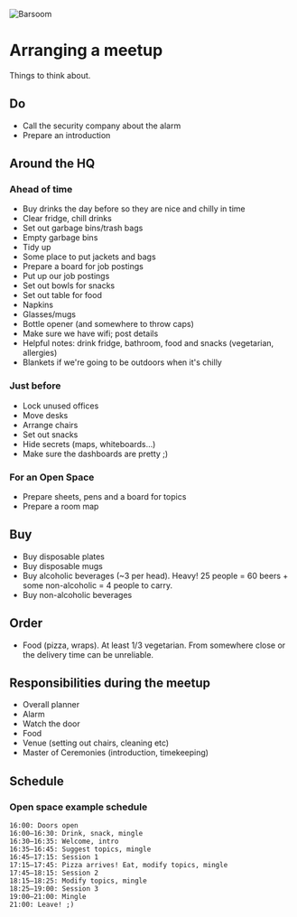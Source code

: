 ![Barsoom](http://barsoom.se/barsoom.png)

# Arranging a meetup

Things to think about.

## Do

* Call the security company about the alarm
* Prepare an introduction


## Around the HQ

### Ahead of time

* Buy drinks the day before so they are nice and chilly in time
* Clear fridge, chill drinks
* Set out garbage bins/trash bags
* Empty garbage bins
* Tidy up
* Some place to put jackets and bags
* Prepare a board for job postings
* Put up our job postings
* Set out bowls for snacks
* Set out table for food
* Napkins
* Glasses/mugs
* Bottle opener (and somewhere to throw caps)
* Make sure we have wifi; post details
* Helpful notes: drink fridge, bathroom, food and snacks (vegetarian, allergies)
* Blankets if we're going to be outdoors when it's chilly

### Just before

* Lock unused offices
* Move desks
* Arrange chairs
* Set out snacks
* Hide secrets (maps, whiteboards…)
* Make sure the dashboards are pretty ;)


### For an Open Space
* Prepare sheets, pens and a board for topics
* Prepare a room map


## Buy

* Buy disposable plates
* Buy disposable mugs
* Buy alcoholic beverages (~3 per head).
  Heavy! 25 people = 60 beers + some non-alcoholic = 4 people to carry.
* Buy non-alcoholic beverages


## Order

* Food (pizza, wraps).
  At least 1/3 vegetarian.
  From somewhere close or the delivery time can be unreliable.

## Responsibilities during the meetup

* Overall planner
* Alarm
* Watch the door
* Food
* Venue (setting out chairs, cleaning etc)
* Master of Ceremonies (introduction, timekeeping)


## Schedule

### Open space example schedule

    16:00: Doors open
    16:00–16:30: Drink, snack, mingle
    16:30–16:35: Welcome, intro
    16:35–16:45: Suggest topics, mingle
    16:45–17:15: Session 1
    17:15–17:45: Pizza arrives! Eat, modify topics, mingle
    17:45–18:15: Session 2
    18:15–18:25: Modify topics, mingle
    18:25–19:00: Session 3
    19:00–21:00: Mingle
    21:00: Leave! ;)
